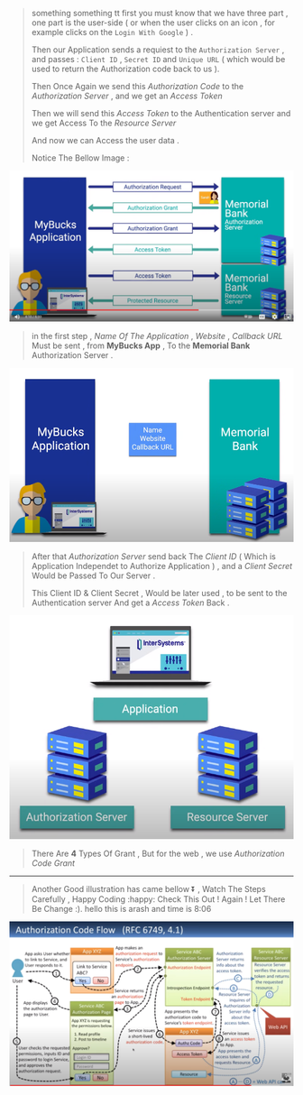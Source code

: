 > something something tt first you must know that we have three part , one part is the user-side ( or when the user clicks on an icon , for example clicks on the `Login With Google` ) .
>
> Then our Application sends a requiest to the `Authorization Server` , and passes : `Client ID` , `Secret ID` and `Unique URL` ( which would be used to return the Authorization code back to us ).
>
> Then Once Again we send this *Authorization Code* to the *Authorization Server* , and we get an *Access Token*
>
> Then we will send this *Access Token* to the Authentication server and we get Access To the *Resource Server*
>
> And now we can Access the user data .
>
> Notice The Bellow Image :

![image-20220707013727576](\OAuth2.assets\image-20220707013727576.png)

> in the first step , *Name Of The Application* , *Website* , *Callback URL* Must be sent , from **MyBucks App** , To the **Memorial Bank** Authorization Server .

![image-20220707013940513](\OAuth2.assets\image-20220707013940513.png)

> After that *Authorization Server* send back The *Client ID* ( Which is Application Independet to Authorize Application ) , and a *Client Secret* Would be Passed To Our Server .
>
> This Client ID & Client Secret , Would be later used , to be sent to the Authentication server And get a *Access Token* Back .

![image-20220707014414970](OAuth2.assets\image-20220707014414970.png)

> There Are **4** Types Of Grant , But for the web , we use *Authorization Code Grant*

-------------------

> Another Good illustration has came bellow :arrow_double_down: , Watch The Steps Carefully , Happy Coding :happy:
> Check This Out ! Again ! Let There Be Change :).
> hello this is arash and time is 8:06

![image-20220707015305940](\OAuth2.assets\image-20220707015305940.png)
